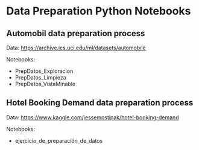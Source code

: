 # Data Preparation Python Notebooks

## Automobil data preparation process

Data: https://archive.ics.uci.edu/ml/datasets/automobile

Notebooks:
- PrepDatos_Exploracion
- PrepDatos_Limpieza
- PrepDatos_VistaMinable

## Hotel Booking Demand data preparation process

Data: https://www.kaggle.com/jessemostipak/hotel-booking-demand

Notebooks:
- ejercicio_de_preparación_de_datos
